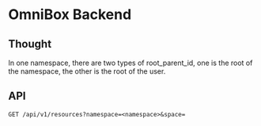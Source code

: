 # OmniBox Backend

## Thought

In one namespace, there are two types of root_parent_id, one is the root of the namespace, the other is the root of the user.

## API

`GET /api/v1/resources?namespace=<namespace>&space=`